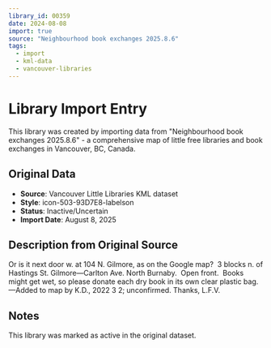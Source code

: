 ```yaml
---
library_id: 00359
date: 2024-08-08
import: true
source: "Neighbourhood book exchanges 2025.8.6"
tags:
  - import
  - kml-data
  - vancouver-libraries
---
```


# Library Import Entry

This library was created by importing data from "Neighbourhood book exchanges 2025.8.6" - a comprehensive map of little free libraries and book exchanges in Vancouver, BC, Canada.

## Original Data

- **Source**: Vancouver Little Libraries KML dataset
- **Style**: icon-503-93D7E8-labelson
- **Status**: Inactive/Uncertain
- **Import Date**: August 8, 2025

## Description from Original Source

Or is it next door w. at 104 N. Gilmore, as on the Google map?  3 blocks n. of Hastings St.
Gilmore—Carlton Ave.
North Burnaby.  Open front.  
Books might get wet, so please donate each dry book in its own clear plastic bag.
—Added to map by K.D., 2022 3 2; unconfirmed. Thanks, L.F.V.  



## Notes

This library was marked as active in the original dataset.
